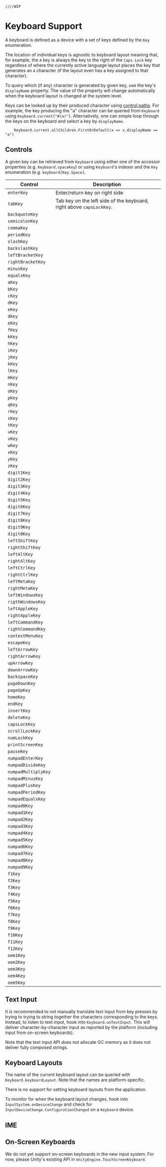     ////WIP

# Keyboard Support

A keyboard is defined as a device with a set of keys defined by the `Key` enumeration.

The location of individual keys is agnostic to keyboard layout meaning that, for example, the `A` key is always the key to the right of the `Caps Lock` key regardless of where the currently active language layout places the key that generates an `A` character (if the layout even has a key assigned to that character).

To query which (if any) character is generated by given key, use the key's `displayName` property. The value of the property will change automatically when the keyboard layout is changed at the system level.

Keys can be looked up by their produced character using [control paths](Controls.md#control-paths). For example, the key producing the "a" character can be queried from `Keyboard` using `Keyboard.current["#(a)"]`. Alternatively, one can simple loop through the keys on the keyboard and select a key by `displayName`.

```CSharp
    Keyboard.current.allChildren.FirstOrDefault(x => x.displayName == "a")
```

## Controls

A given key can be retrieved from `Keyboard` using either one of the accessor properties (e.g. `Keyboard.spaceKey`) or using `Keyboard`'s indexer and the `Key` enumeration (e.g. `keyboard[Key.Space]`.

|Control|Description|
|-------|-----------|
|`enterKey`|Enter/return key on right side |
|`tabKey`|Tab key on the left side of the keyboard, right above `capsLockKey`.|
|`backquoteKey`||
|`semicolonKey`||
|`commaKey`||
|`periodKey`||
|`slashKey`||
|`backslashKey`||
|`leftBracketKey`||
|`rightBracketKey`||
|`minusKey`||
|`equalsKey`||
|`aKey`||
|`bKey`||
|`cKey`||
|`dKey`||
|`eKey`||
|`dKey`||
|`eKey`||
|`fKey`||
|`kKey`||
|`hKey`||
|`iKey`||
|`jKey`||
|`kKey`||
|`lKey`||
|`mKey`||
|`nKey`||
|`oKey`||
|`pKey`||
|`qKey`||
|`rKey`||
|`sKey`||
|`tKey`||
|`uKey`||
|`vKey`||
|`wKey`||
|`xKey`||
|`yKey`||
|`zKey`||
|`digit1Key`||
|`digit2Key`||
|`digit3Key`||
|`digit4Key`||
|`digit5Key`||
|`digit6Key`||
|`digit7Key`||
|`digit8Key`||
|`digit9Key`||
|`digit0Key`||
|`leftShiftKey`||
|`rightShiftKey`||
|`leftAltKey`||
|`rightAltKey`||
|`leftCtrlKey`||
|`rightCtrlKey`||
|`leftMetaKey`||
|`rightMetaKey`||
|`leftWindowsKey`||
|`rigthWindowsKey`||
|`leftAppleKey`||
|`rightAppleKey`||
|`leftCommandKey`||
|`rightCommandKey`||
|`contextMenuKey`||
|`escapeKey`||
|`leftArrowKey`||
|`rightArrowKey`||
|`upArrowKey`||
|`downArrowKey`||
|`backspaceKey`||
|`pageDownKey`||
|`pageUpKey`||
|`homeKey`||
|`endKey`||
|`insertKey`||
|`deleteKey`|
|`capsLockKey`||
|`scrollLockKey`||
|`numLockKey`||
|`printScreenKey`||
|`pauseKey`||
|`numpadEnterKey`||
|`numpadDivideKey`||
|`numpadMultiplyKey`||
|`numpadMinusKey`||
|`numpadPlusKey`||
|`numpadPeriodKey`||
|`numpadEqualsKey`||
|`numpad0Key`||
|`numpad1Key`||
|`numpad2Key`||
|`numpad3Key`||
|`numpad4Key`||
|`numpad5Key`||
|`numpad6Key`||
|`numpad7Key`||
|`numpad8Key`||
|`numpad9Key`||
|`f1Key`||
|`f2Key`||
|`f3Key`||
|`f4Key`||
|`f5Key`||
|`f6Key`||
|`f7Key`||
|`f8Key`||
|`f9Key`||
|`f10Key`||
|`f11Key`||
|`f12Key`||
|`oem1Key`||
|`oem2Key`||
|`oem3Key`||
|`oem4Key`||
|`oem5Key`||

## Text Input

It is recommended to not manually translate text input from key presses by trying to trying to string together the characters corresponding to the keys. Instead, to listen to text input, hook into `Keyboard.onTextInput`. This will deliver character-by-character input as reported by the platform (including input from on-screen keyboards).

Note that the text input API does not allocate GC memory as it does not deliver fully composed strings.

## Keyboard Layouts

The name of the current keyboard layout can be queried with `Keyboard.keyboardLayout`. Note that the names are platform-specific.

There is no support for setting keyboard layouts from the application.

To monitor for when the keyboard layout changes, hook into `InputSystem.onDeviceChange` and check for `InputDeviceChange.ConfigurationChanged` on a `Keyboard` device.

## IME

## On-Screen Keyboards

We do not yet support on-screen keyboards in the new input system. For now, please Unity's existing API in `UnityEngine.TouchScreenKeyboard`.
